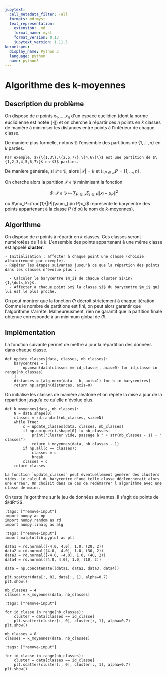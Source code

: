 ```yaml
---
jupytext:
  cell_metadata_filter: -all
  formats: md:myst
  text_representation:
    extension: .md
    format_name: myst
    format_version: 0.13
    jupytext_version: 1.11.5
kernelspec:
  display_name: Python 3
  language: python
  name: python3
---
```


# Algorithme des k-moyennes

## Description du problème

On dispose de $n$ points $x_1,\dots,x_n$ d'un espace euclidien (dont la norme euclidienne est notée $\|\cdot\|$) et on cherche à répartir ces $n$ points en $k$ classes de manière à minimiser les distances entre points à l'intérieur de chaque classe.

De manière plus formelle, notons $\mathfrak{P}$ l'ensemble des partitions de $\{1,\dots,n\}$ en $k$ parties.

```{prf:example}
Par exemple, $\{\{1,3\},\{2,5,7\},\{4,6\}\}$ est une partition de $\{1,2,3,4,5,6,7\}$ en $3$ parties.
```

De manière générale, si $\mathcal{P}\in\mathfrak{P}$, alors $|\mathcal{P}|=k$ et $\bigsqcup_{P\in\mathcal{P}}P=\{1,\dots,n\}$.

On cherche alors la partition $\mathcal{P}\in\mathfrak{P}$ minimisant la fonction

$$
\Phi\colon\mathcal{P}\in\mathfrak{P}\mapsto\sum_{P\in\mathcal{P}}\sum_{j\in P}\|x_j-\mu_P\|^2
$$

où $\mu_P=\frac{1}{|P|}\sum_{i\in P}x_i$ représente le barycentre des points appartenant à la classe $P$ (d'où le nom de $k$-moyennes).

## Algorithme

On dispose de $n$ points à répartir en $k$ classes. Ces classes seront numérotées de $1$ à $k$. L'ensemble des points appartenant à une même classe est appelé **cluster**.

```{prf:algorithm} K-moyennes
- Initialisation : affecter à chaque point une classe (choisie aléatoirement par exemple).
- Répéter les étapes suivantes jusqu'à ce que la répartion des points dans les classes n'évolue plus :

  - Calculer le barycentre $m_i$ de chaque cluster $i\in\{1,\dots,k\}$.
  - Affecter à chaque point $x$ la classe $i$ du barycentre $m_i$ qui lui est le plus proche.
```

On peut montrer que la fonction $\Phi$ décroît strictement à chaque itération. Comme le nombre de partitions est fini, on peut alors garantir que l'algorithme s'arrête. Malheureusment, rien ne garantit que la partition finale obtenue corresponde à un minimum global de $\Phi$.

## Implémentation

La fonction suivante permet de mettre à jour la répartition des données dans chaque classe.

```{code-cell}
def update_classes(data, classes, nb_classes):
    barycentres = [
        np.mean(data[classes == id_classe], axis=0) for id_classe in range(nb_classes)
    ]
    distances = [alg.norm(data - b, axis=1) for b in barycentres]
    return np.argmin(distances, axis=0)
```

On initialise les classes de manière aléatoire et on répète la mise à jour de la répartition jusqu'à ce qu'elle n'évolue plus.

```{code-cell}
def k_moyennes(data, nb_classes):
    N = data.shape[0]
    classes = rd.randint(nb_classes, size=N)
    while True:
        c = update_classes(data, classes, nb_classes)
        if np.unique(c).shape[0] != nb_classes:
            print("Cluster vide, passage à " + str(nb_classes - 1) + " classes")
            return k_moyennes(data, nb_classes - 1)
        if np.all(c == classes):
            classes = c
            break
        classes = c
    return classes
```

```{warning}
La fonction `update_classes` peut éventuellement générer des clusters vides. Le calcul du barycentre d'une telle classe déclencherait alors une erreur. On choisit dans ce cas de redémarrer l'algorithme avec une classe de moins.
```

On teste l'algorithme sur le jeu de données suivantes. Il s'agit de points de $\dR^2$.

```{code-cell}
:tags: ["remove-input"]
import numpy as np
import numpy.random as rd
import numpy.linalg as alg
```

```{code-cell}
:tags: ["remove-input"]
import matplotlib.pyplot as plt

data1 = rd.normal([-4.0, 4.0], 1.0, (20, 2))
data2 = rd.normal([4.0, -4.0], 1.0, (30, 2))
data3 = rd.normal([-4.0, -4.0], 1.0, (40, 2))
data4 = rd.normal([4.0, 4.0], 1.0, (10, 2))

data = np.concatenate((data1, data2, data3, data4))

plt.scatter(data[:, 0], data[:, 1], alpha=0.7)
plt.show()
```

```{code-cell}
nb_classes = 4
classes = k_moyennes(data, nb_classes)
```

```{code-cell}
:tags: ["remove-input"]

for id_classe in range(nb_classes):
    cluster = data[classes == id_classe]
    plt.scatter(cluster[:, 0], cluster[:, 1], alpha=0.7)
plt.show()
```

```{code-cell}
nb_classes = 8
classes = k_moyennes(data, nb_classes)
```

```{code-cell}
:tags: ["remove-input"]

for id_classe in range(nb_classes):
    cluster = data[classes == id_classe]
    plt.scatter(cluster[:, 0], cluster[:, 1], alpha=0.7)
plt.show()
```

